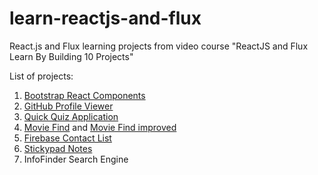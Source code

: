 # learn-reactjs-and-flux
React.js and Flux learning projects from video course "ReactJS and Flux Learn By Building 10 Projects"

List of projects:

1. [Bootstrap React Components](bootstrapreact)
2. [GitHub Profile Viewer](mygithub)
3. [Quick Quiz Application](reactquiz)
4. [Movie Find](moviefind) and [Movie Find improved](moviefind-improved)
5. [Firebase Contact List](contactlist)
6. [Stickypad Notes](stickypad)
7. InfoFinder Search Engine